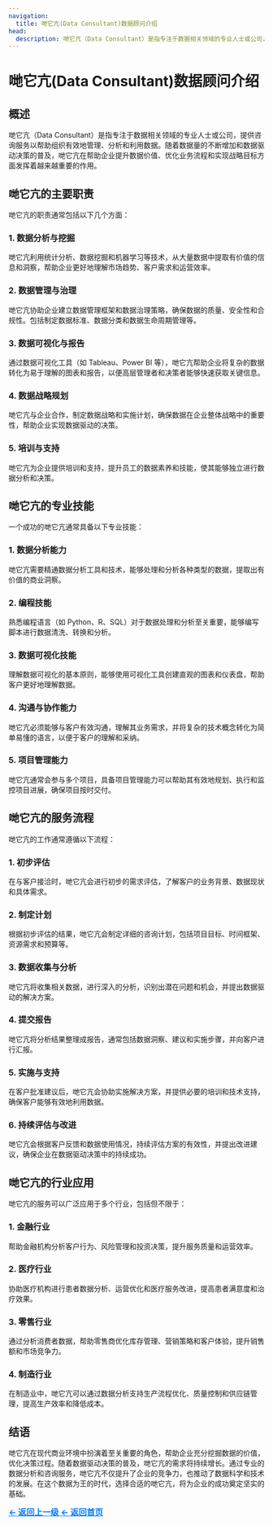 ```yaml
---
navigation:
  title: 哋它亢(Data Consultant)数据顾问介绍
head:
  description: 哋它亢（Data Consultant）是指专注于数据相关领域的专业人士或公司，提供咨询服务以帮助组织有效地管理、分析和利用数据。随着数据量的不断增加和数据驱动决策的普及，哋它亢在帮助企业提升数据价值、优化业务流程和实现战略目标方面发挥着越来越重要的作用。
---
```


# 哋它亢(Data Consultant)数据顾问介绍

## 概述

哋它亢（Data Consultant）是指专注于数据相关领域的专业人士或公司，提供咨询服务以帮助组织有效地管理、分析和利用数据。随着数据量的不断增加和数据驱动决策的普及，哋它亢在帮助企业提升数据价值、优化业务流程和实现战略目标方面发挥着越来越重要的作用。

## 哋它亢的主要职责

哋它亢的职责通常包括以下几个方面：

### 1. 数据分析与挖掘

哋它亢利用统计分析、数据挖掘和机器学习等技术，从大量数据中提取有价值的信息和洞察，帮助企业更好地理解市场趋势、客户需求和运营效率。

### 2. 数据管理与治理

哋它亢协助企业建立数据管理框架和数据治理策略，确保数据的质量、安全性和合规性。包括制定数据标准、数据分类和数据生命周期管理等。

### 3. 数据可视化与报告

通过数据可视化工具（如 Tableau、Power BI 等），哋它亢帮助企业将复杂的数据转化为易于理解的图表和报告，以便高层管理者和决策者能够快速获取关键信息。

### 4. 数据战略规划

哋它亢与企业合作，制定数据战略和实施计划，确保数据在企业整体战略中的重要性，帮助企业实现数据驱动的决策。

### 5. 培训与支持

哋它亢为企业提供培训和支持，提升员工的数据素养和技能，使其能够独立进行数据分析和决策。

## 哋它亢的专业技能

一个成功的哋它亢通常具备以下专业技能：

### 1. 数据分析能力

哋它亢需要精通数据分析工具和技术，能够处理和分析各种类型的数据，提取出有价值的商业洞察。

### 2. 编程技能

熟悉编程语言（如 Python、R、SQL）对于数据处理和分析至关重要，能够编写脚本进行数据清洗、转换和分析。

### 3. 数据可视化技能

理解数据可视化的基本原则，能够使用可视化工具创建直观的图表和仪表盘，帮助客户更好地理解数据。

### 4. 沟通与协作能力

哋它亢必须能够与客户有效沟通，理解其业务需求，并将复杂的技术概念转化为简单易懂的语言，以便于客户的理解和采纳。

### 5. 项目管理能力

哋它亢通常会参与多个项目，具备项目管理能力可以帮助其有效地规划、执行和监控项目进展，确保项目按时交付。

## 哋它亢的服务流程

哋它亢的工作通常遵循以下流程：

### 1. 初步评估

在与客户接洽时，哋它亢会进行初步的需求评估，了解客户的业务背景、数据现状和具体需求。

### 2. 制定计划

根据初步评估的结果，哋它亢会制定详细的咨询计划，包括项目目标、时间框架、资源需求和预算等。

### 3. 数据收集与分析

哋它亢将收集相关数据，进行深入的分析，识别出潜在问题和机会，并提出数据驱动的解决方案。

### 4. 提交报告

哋它亢将分析结果整理成报告，通常包括数据洞察、建议和实施步骤，并向客户进行汇报。

### 5. 实施与支持

在客户批准建议后，哋它亢会协助实施解决方案，并提供必要的培训和技术支持，确保客户能够有效地利用数据。

### 6. 持续评估与改进

哋它亢会根据客户反馈和数据使用情况，持续评估方案的有效性，并提出改进建议，确保企业在数据驱动决策中的持续成功。

## 哋它亢的行业应用

哋它亢的服务可以广泛应用于多个行业，包括但不限于：

### 1. 金融行业

帮助金融机构分析客户行为、风险管理和投资决策，提升服务质量和运营效率。

### 2. 医疗行业

协助医疗机构进行患者数据分析、运营优化和医疗服务改进，提高患者满意度和治疗效果。

### 3. 零售行业

通过分析消费者数据，帮助零售商优化库存管理、营销策略和客户体验，提升销售额和市场竞争力。

### 4. 制造行业

在制造业中，哋它亢可以通过数据分析支持生产流程优化、质量控制和供应链管理，提高生产效率和降低成本。

## 结语

哋它亢在现代商业环境中扮演着至关重要的角色，帮助企业充分挖掘数据的价值，优化决策过程。随着数据驱动决策的普及，哋它亢的需求将持续增长。通过专业的数据分析和咨询服务，哋它亢不仅提升了企业的竞争力，也推动了数据科学和技术的发展。在这个数据为王的时代，选择合适的哋它亢，将为企业的成功奠定坚实的基础。

<a href="http://datacon-14351.xyz/datacon" style="color: #007bff; text-decoration: underline; font-weight: bold; font-size: 16px;">     ← 返回上一级 </a> <a href="http://datacon-14351.xyz/" style="color: #007bff; text-decoration: underline; font-weight: bold; font-size: 16px;">     ← 返回首页</a>

